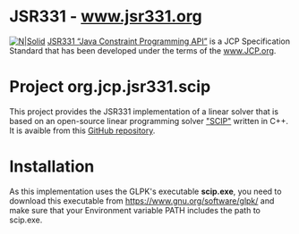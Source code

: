 # JSR331 - www.jsr331.org    
[![N|Solid](https://jsr331.files.wordpress.com/2013/05/jcp.jpg)](http://jcp.org/en/jsr/detail?id=331)
[JSR331 “Java Constraint Programming API”](http://jsr331.org) is a JCP Specification Standard that has been developed under the terms of the www.JCP.org. 

# Project org.jcp.jsr331.scip
This project provides the JSR331 implementation of a linear solver that is based on  an open-source linear programming solver ["SCIP"](https://scip.zib.de/index.php) written in C++. It is avaible from this [GitHub repository](https://github.com/OpenRulesSupport/jsr331/tree/master/org.jcp.jsr331.linear.scip). 

# Installation
As this implementation uses the GLPK's executable **scip.exe**, you need to download this executable from https://www.gnu.org/software/glpk/ and make sure that your Environment variable PATH includes the path to scip.exe.


